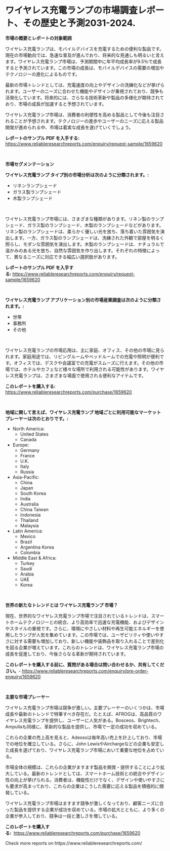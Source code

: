 <p><h1>ワイヤレス充電ランプの市場調査レポート、その歴史と予測2031-2024.</h1></p><p><strong>市場の概要とレポートの対象範囲</strong></p>
<p><p>ワイヤレス充電ランプは、モバイルデバイスを充電するための便利な製品です。現在の市場動向では、急速な普及が進んでおり、将来的な見通しも明るいと言えます。ワイヤレス充電ランプ市場は、予測期間中に年平均成長率が9.5％で成長すると予測されています。この市場の成長は、モバイルデバイスの需要の増加やテクノロジーの進化によるものです。</p><p>最新の市場トレンドとしては、充電速度の向上やデザインの洗練化などが挙げられます。ユーザーのニーズに合わせた機能やデザインが重視されており、競争も活発化しています。将来的には、さらなる技術革新や製品の多様化が期待されており、市場の成長が加速すると予想されています。</p><p>ワイヤレス充電ランプ市場は、消費者の利便性を高める製品として今後も注目されることが予想されます。テクノロジーの進歩やユーザーのニーズに応える製品開発が進められる中、市場は着実な成長を遂げていくでしょう。</p></p>
<p><strong>レポートのサンプル PDF を入手する:</strong> <a href="https://www.reliableresearchreports.com/enquiry/request-sample/1659620">https://www.reliableresearchreports.com/enquiry/request-sample/1659620</a></p>
<p>&nbsp;</p>
<p><strong>市場セグメンテーション</strong></p>
<p><strong>ワイヤレス充電ランプ タイプ別の市場分析は次のように分類されます。:</strong></p>
<p><ul><li>リネンランプシェード</li><li>ガラス製ランプシェード</li><li>木製ランプシェード</li></ul></p>
<p>&nbsp;</p>
<p><p>ワイヤレス充電ランプ市場には、さまざまな種類があります。リネン製のランプシェード、ガラス製のランプシェード、木製のランプシェードなどがあります。リネン製のランプシェードは、柔らかく優しい光を放ち、落ち着いた雰囲気を演出します。一方、ガラス製のランプシェードは、洗練された外観で部屋を明るく照らし、モダンな雰囲気を演出します。木製のランプシェードは、ナチュラルで温かみのある光を放ち、自然な雰囲気を作り出します。それぞれの特徴によって、異なるニーズに対応できる幅広い選択肢があります。</p></p>
<p><strong>レポートのサンプル PDF を入手する:</strong>&nbsp;<a href="https://www.reliableresearchreports.com/enquiry/request-sample/1659620">https://www.reliableresearchreports.com/enquiry/request-sample/1659620</a></p>
<p>&nbsp;</p>
<p><strong> ワイヤレス充電ランプ アプリケーション別の市場産業調査は次のように分類されます。:</strong></p>
<p><ul><li>世帯</li><li>事務所</li><li>その他</li></ul></p>
<p>&nbsp;</p>
<p><p>ワイヤレス充電ランプの市場応用は、主に家庭、オフィス、その他の市場に見られます。家庭用途では、リビングルームやベッドルームでの充電や照明が便利です。オフィスでは、デスクや会議室での充電がスムーズに行えます。その他の市場では、ホテルやカフェなど様々な場所で利用される可能性があります。ワイヤレス充電ランプは、さまざまな場面で使用される便利なアイテムです。</p></p>
<p><strong>このレポートを購入する:</strong>&nbsp; <a href="https://www.reliableresearchreports.com/purchase/1659620">https://www.reliableresearchreports.com/purchase/1659620</a></p>
<p>&nbsp;</p>
<p><strong>地域に関して言えば、ワイヤレス充電ランプ 地域ごとに利用可能なマーケットプレーヤーは次のとおりです。:</strong></p>
<p><ul>
    <li>
        North America:
        <ul>
            <li>United States</li>
            <li>Canada</li>
        </ul>
    </li>
    <li>
        Europe:
        <ul>
            <li>Germany</li>
            <li>France</li>
            <li>U.K.</li>
            <li>Italy</li>
            <li>Russia</li>
        </ul>
    </li>
    <li>
        Asia-Pacific:
        <ul>
            <li>China</li>
            <li>Japan</li>
            <li>South Korea</li>
            <li>India</li>
            <li>Australia</li>
            <li>China Taiwan</li>
            <li>Indonesia</li>
            <li>Thailand</li>
            <li>Malaysia</li>
        </ul>
    </li>
    <li>
        Latin America:
        <ul>
            <li>Mexico</li>
            <li>Brazil</li>
            <li>Argentina Korea</li>
            <li>Colombia</li>
        </ul>
    </li>
    <li>
        Middle East & Africa:
        <ul>
            <li>Turkey</li>
            <li>Saudi</li>
            <li>Arabia</li>
            <li>UAE</li>
            <li>Korea</li>
        </ul>
    </li>
    </ul></p>
<p>&nbsp;</p>
<p><strong>世界の新たなトレンドとは ワイヤレス充電ランプ 市場？</strong></p>
<p><p>現在、世界的なワイヤレス充電ランプ市場で注目されているトレンドは、スマートホームテクノロジーとの統合、より高効率で迅速な充電機能、およびデザインやスタイルの重視です。さらに、環境にやさしい材料や再生可能エネルギーを使用したランプが人気を集めています。この市場では、ユーザビリティや使いやすさに対する需要も増加しており、新しい機能や装飾品を取り入れることで差別化を図る企業が増えています。これらのトレンドは、ワイヤレス充電ランプ市場の成長を促進しており、今後さらなる革新が期待されています。</p></p>
<p><strong>このレポートを購入する前に、質問がある場合は問い合わせるか、共有してください。</strong>- <a href="https://www.reliableresearchreports.com/enquiry/pre-order-enquiry/1659620">https://www.reliableresearchreports.com/enquiry/pre-order-enquiry/1659620</a></p>
<p>&nbsp;</p>
<p><strong>主要な市場プレーヤー</strong></p>
<p><p>ワイヤレス充電ランプ市場は競争が激しい。主要プレーヤーのいくつかは、市場成長や最新のトレンドで特筆すべき存在だ。たとえば、AFROGは、高品質のワイヤレス充電ランプを提供し、ユーザーに人気がある。Bosceos、Brightech、Ampullaも同様に、革新的な製品を提供し、市場で一定の成功を収めている。</p><p>これらの企業の売上高を見ると、Adessoは毎年高い売上を計上しており、市場での地位を確立している。さらに、John LewisやAirchargeなどの企業も安定した成長を遂げており、ワイヤレス充電ランプ市場において重要な地位を占めている。</p><p>市場全体の規模は、これらの企業がますます製品を開発・提供することにより拡大している。最新のトレンドとしては、スマートホーム技術との統合やデザイン性の向上が挙げられる。消費者は、機能性だけでなく、デザインや使いやすさにも要求が高まっており、これらの企業はこうした需要に応える製品を積極的に開発している。</p><p>ワイヤレス充電ランプ市場はますます競争が激しくなっており、顧客ニーズに合った製品を提供する企業が成功を収めている。市場の拡大とともに、より多くの企業が参入しており、競争は一段と激しさを増している。</p></p>
<p><strong>このレポートを購入する:</strong>&nbsp;&nbsp;<a href="https://www.reliableresearchreports.com/purchase/1659620">https://www.reliableresearchreports.com/purchase/1659620</a></p>
<p>Check more reports on https://www.reliableresearchreports.com/</p>